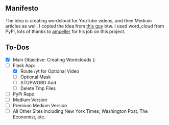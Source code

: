 ## Manifesto

The idea is creating wordcloud for YouTube videos, and then Medium articles as well. I copied the idea from [this guy](https://www.param.me/videocloud/) btw.
I used word_cloud from PyPi, lots of thanks to [amueller](https://github.com/amueller/word_cloud) for his job on this project.

## To-Dos
+ [X] Main Objective: Creating Wordclouds (:
+ [ ] Flask App:
    + [X] Route /yt for Optional Video
    + [ ] Optional Mask
    + [ ] STOPWORD Add
    + [ ] Delete Tmp Files
+ [ ] PyPi Repo
+ [ ] Medium Version
+ [ ] Premium Medium Version
+ [ ] All Other Sites including New York Times, Washington Post, The Economist, etc.